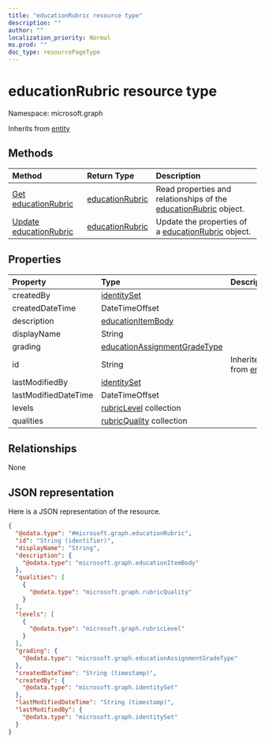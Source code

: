 ```yaml
---
title: "educationRubric resource type"
description: ""
author: ""
localization_priority: Normal
ms.prod: ""
doc_type: resourcePageType
---
```


# educationRubric resource type


Namespace: microsoft.graph




Inherits from [entity](../resources/entity.md)

## Methods
|Method|Return Type|Description|
|:---|:---|:---|
|[Get educationRubric](../api/educationrubric-get.md)|[educationRubric](../resources/educationrubric.md)|Read properties and relationships of the [educationRubric](../resources/educationrubric.md) object.|
|[Update educationRubric](../api/educationrubric-update.md)|[educationRubric](../resources/educationrubric.md)|Update the properties of a [educationRubric](../resources/educationrubric.md) object.|

## Properties
|Property|Type|Description|
|:---|:---|:---|
|createdBy|[identitySet](../resources/identityset.md)||
|createdDateTime|DateTimeOffset||
|description|[educationItemBody](../resources/educationitembody.md)||
|displayName|String||
|grading|[educationAssignmentGradeType](../resources/educationassignmentgradetype.md)||
|id|String| Inherited from [entity](../resources/entity.md)|
|lastModifiedBy|[identitySet](../resources/identityset.md)||
|lastModifiedDateTime|DateTimeOffset||
|levels|[rubricLevel](../resources/rubriclevel.md) collection||
|qualities|[rubricQuality](../resources/rubricquality.md) collection||

## Relationships
None

## JSON representation
Here is a JSON representation of the resource.
<!-- {
  "blockType": "resource",
  "keyProperty": "id",
  "@odata.type": "microsoft.graph.educationRubric",
  "baseType": "microsoft.graph.entity",
  "openType": false
}
-->
``` json
{
  "@odata.type": "#microsoft.graph.educationRubric",
  "id": "String (identifier)",
  "displayName": "String",
  "description": {
    "@odata.type": "microsoft.graph.educationItemBody"
  },
  "qualities": [
    {
      "@odata.type": "microsoft.graph.rubricQuality"
    }
  ],
  "levels": [
    {
      "@odata.type": "microsoft.graph.rubricLevel"
    }
  ],
  "grading": {
    "@odata.type": "microsoft.graph.educationAssignmentGradeType"
  },
  "createdDateTime": "String (timestamp)",
  "createdBy": {
    "@odata.type": "microsoft.graph.identitySet"
  },
  "lastModifiedDateTime": "String (timestamp)",
  "lastModifiedBy": {
    "@odata.type": "microsoft.graph.identitySet"
  }
}
```

